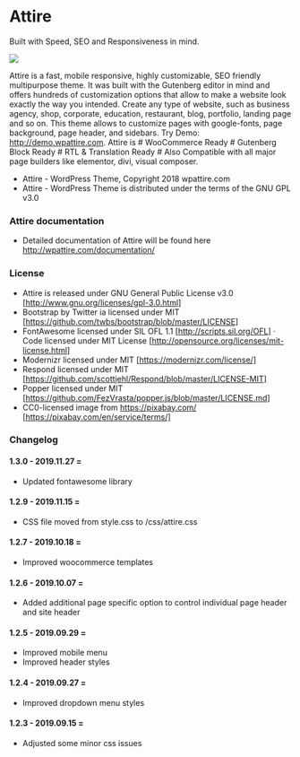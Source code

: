 Attire
=================================
Built with Speed, SEO and Responsiveness in mind.

![](https://w3edencdn.s3.amazonaws.com/images/attire-screenshot.png)

Attire is a fast, mobile responsive, highly customizable, SEO friendly multipurpose theme. It was built with the Gutenberg editor in mind and offers hundreds of customization options that allow to make a website look exactly the way you intended. Create any type of website, such as business agency, shop, corporate, education, restaurant, blog, portfolio, landing page and so on. This theme allows to customize pages with google-fonts, page background, page header, and sidebars. Try Demo: http://demo.wpattire.com. Attire is # WooCommerce Ready # Gutenberg Block Ready # RTL & Translation Ready # Also Compatible with all major page builders like elementor, divi, visual composer.

* Attire - WordPress Theme, Copyright 2018 wpattire.com
* Attire - WordPress Theme is distributed under the terms of the GNU GPL v3.0

### Attire documentation

* Detailed documentation of Attire will be found here http://wpattire.com/documentation/

### License
* Attire is released under GNU General Public License v3.0 [http://www.gnu.org/licenses/gpl-3.0.html]
* Bootstrap by Twitter ia licensed under MIT [https://github.com/twbs/bootstrap/blob/master/LICENSE]
* FontAwesome licensed under SIL OFL 1.1 [http://scripts.sil.org/OFL] · Code licensed under MIT License [http://opensource.org/licenses/mit-license.html]
* Modernizr licensed under MIT [https://modernizr.com/license/]
* Respond licensed under MIT [https://github.com/scottjehl/Respond/blob/master/LICENSE-MIT]
* Popper licensed under MIT [https://github.com/FezVrasta/popper.js/blob/master/LICENSE.md]
* CC0-licensed image from https://pixabay.com/ [https://pixabay.com/en/service/terms/]

### Changelog

#### 1.3.0 - 2019.11.27 =
* Updated fontawesome library

#### 1.2.9 - 2019.11.15 =
* CSS file moved from style.css to /css/attire.css

#### 1.2.7 - 2019.10.18 =
* Improved woocommerce templates

#### 1.2.6 - 2019.10.07 =
* Added additional page specific option to control individual page header and site header

#### 1.2.5 - 2019.09.29 =
* Improved mobile menu
* Improved header styles

#### 1.2.4 - 2019.09.27 =
*   Improved dropdown menu styles

#### 1.2.3 - 2019.09.15 =
*   Adjusted some minor css issues
